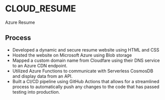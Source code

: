 # CLOUD_RESUME
Azure Resume

## Process
- Developed a dynamic and secure resume website using HTML and CSS
- Hosted the website on Microsoft Azure using Blob storage
- Mapped a custom domain name from Cloudfare using their DNS service to an Azure CDN endpoint.
- Utilized Azure Functions to communicate with Serverless CosmosDB and display data from an API.
- Built a CI/CD pipeline using GitHub Actions that allows for a streamlined process to automatically push any changes to the code that has passed testing into production.
